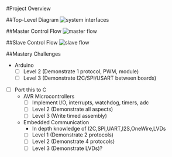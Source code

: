 #Project Overview

##Top-Level Diagram
![system interfaces](./Arduino-.png)

##Master Control Flow
![master flow](./master-flow.png)

##Slave Control Flow
![slave flow](./master-flow.png)

##Mastery Challenges
  - Arduino
    - [ ] Level 2 (Demonstrate 1 protocol, PWM, module)
    - [ ] Level 3 (Demonstrate I2C/SPI/USART between boards)
  - [ ] Port this to C
    - AVR Microcontrollers
      - [ ] Implement I/O, interrupts, watchdog, timers, adc
      - [ ] Level 2 (Demonstrate all aspects)
      - [ ] Level 3 (Write timed assembly)
    - Embedded Communication
      - In depth knowledge of I2C,SPI,UART,I2S,OneWire,LVDs
      - [ ] Level 1 (Demonstrate 2 protocols)
      - [ ] Level 2 (Demonstrate 4 protocols)
      - [ ] Level 3 (Demonstrate LVDs)?
